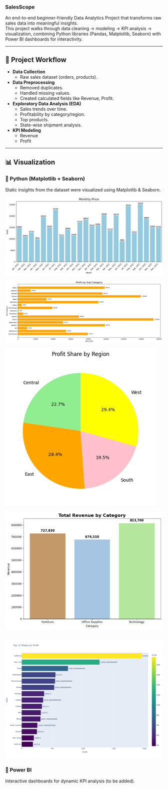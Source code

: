 ### SalesScope

An end-to-end beginner-friendly Data Analytics Project that transforms raw sales data into meaningful insights.  
This project walks through data cleaning → modeling → KPI analysis → visualization, combining Python libraries (Pandas, Matplotlib, Seaborn) with Power BI dashboards for interactivity.

---

## 🚀 Project Workflow

- **Data Collection**
  - Raw sales dataset (orders, products).
- **Data Preprocessing**
  - Removed duplicates.
  - Handled missing values.
  - Created calculated fields like Revenue, Profit.
- **Exploratory Data Analysis (EDA)**
  - Sales trends over time.
  - Profitability by category/region.
  - Top products.
  - State-wise shipment analysis.
- **KPI Modeling**
  - Revenue
  - Profit

---

## 📊 Visualization  

### 🔹 Python (Matplotlib + Seaborn)  
Static insights from the dataset were visualized using Matplotlib & Seaborn.
 
![Visualization 1](Screenshots/python/1.png)

![Visuals](Screenshots/python/2.png)

![Visuals](Screenshots/python/3.png)
 
![Visuals](Screenshots/python/4.png)

![visuals](Screenshots/python/newplot.png)
---

### 🔹 Power BI  
Interactive dashboards for dynamic KPI analysis (to be added).
